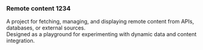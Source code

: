 ### Remote content 1234

A project for fetching, managing, and displaying remote content from APIs, databases, or external sources.  
Designed as a playground for experimenting with dynamic data and content integration.

